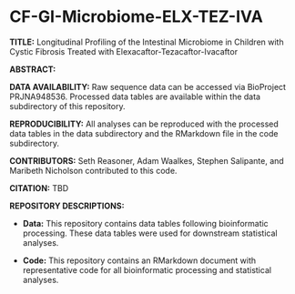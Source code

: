 # CF-GI-Microbiome-ELX-TEZ-IVA

**TITLE:** Longitudinal Profiling of the Intestinal Microbiome in Children with Cystic Fibrosis Treated with Elexacaftor-Tezacaftor-Ivacaftor


**ABSTRACT:**

**DATA AVAILABILITY:** 
Raw sequence data can be accessed via BioProject PRJNA948536. Processed data tables are available within the data subdirectory of this repository. 

**REPRODUCIBILITY:** 
All analyses can be reproduced with the processed data tables in the data subdirectory and the RMarkdown file in the code subdirectory.

**CONTRIBUTORS:**
Seth Reasoner, Adam Waalkes, Stephen Salipante, and Maribeth Nicholson contributed to this code.

**CITATION:** TBD

**REPOSITORY DESCRIPTIONS:**
  * **Data:** This repository contains data tables following bioinformatic processing. These data tables were used for downstream statistical analyses.
  
  * **Code:** This repository contains an RMarkdown document with representative code for all bioinformatic processing and statistical analyses. 
